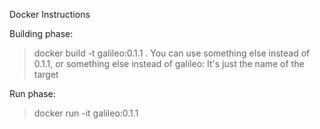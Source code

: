 Docker Instructions

Building phase:
>docker build -t galileo:0.1.1 . 
You can use something else instead of 0.1.1, or something else instead of galileo: It's just the name of the target

Run phase:
>docker run -it galileo:0.1.1


